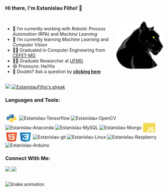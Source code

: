 ### Hi there, I'm Estanislau Filho! 👋

<div style="display: inline_block"><br>
  <img align="right" alt="Estanislau-pic" height="150" style="border-radius:50px;" src="profile.png">
</div>

- 🔭 I’m currently working with *Robotic Process Automation* (RPA) and *Machine Learning*
- 🌱 I’m currently learning *Machine Learning* and *Computer Vision*
- :man_student: Graduated in Computer Engineering from [CEFET-MG](https://www.cefetmg.br/)
- :man_scientist: Graduate Researcher at [UFMG](https://ufmg.br/)
- 😄 Pronouns: He/His
- 💬 Doubts? Ask a question by [**clicking here**](https://github.com/EstanislauFilho/EstanislauFilho/issues)



##
<picture>
<source srcset="https://github-readme-stats.vercel.app/api?username=estanislaufilho&show_icons=true&theme=radical"
  media="(prefers-color-scheme: radical)"/>
<source srcset="https://github-readme-stats.vercel.app/api?username=EstanislauFilho&show_icons=true"
  media="(prefers-color-scheme: light), (prefers-color-scheme: radical)"/>
<img width="49%" src="https://github-readme-stats.vercel.app/api?username=anuraghazra&show_icons=true&theme=radical" />
</picture>


<a href="https://github.com/EstanislauFilho/github-readme-streak-stats">
    <img width="49%" title="🔥 Get streak stats for your profile at git.io/streak-stats" alt="EstanislauFilho's streak" src="https://github-readme-streak-stats.herokuapp.com/?user=EstanislauFilho&theme=black-ice&hide_border=true&stroke=0000&background=060A0CD0"/>
</a>




### Languages and Tools:
<div style="display: inline_block"><br>
  <img align="center" alt="Estanislau-Python" height="30" width="40" src="https://raw.githubusercontent.com/devicons/devicon/master/icons/python/python-original.svg">
  <img align="center" alt="Estanislau-Tensorflow" height="30" width="40"  src="https://cdn.jsdelivr.net/gh/devicons/devicon/icons/tensorflow/tensorflow-original.svg">
  <img align="center" alt="Estanislau-OpenCV" height="30" width="40"  src="https://cdn.jsdelivr.net/gh/devicons/devicon/icons/opencv/opencv-original-wordmark.svg">
  <img align="center" alt="Estanislau-Anaconda" height="30" width="40"  src="https://cdn.jsdelivr.net/gh/devicons/devicon/icons/anaconda/anaconda-original.svg">
  <img align="center" alt="Estanislau-MySQL" height="30" width="40"  src="https://cdn.jsdelivr.net/gh/devicons/devicon/icons/mysql/mysql-original-wordmark.svg"> 
  <img align="center" alt="Estanislau-Mongo" height="30" width="40"  src="https://cdn.jsdelivr.net/gh/devicons/devicon/icons/mongodb/mongodb-original-wordmark.svg">  
  <img align="center" alt="Estanislau-Js" height="30" width="40" src="https://raw.githubusercontent.com/devicons/devicon/master/icons/javascript/javascript-plain.svg">
  <img align="center" alt="Estanislau-HTML" height="30" width="40" src="https://raw.githubusercontent.com/devicons/devicon/master/icons/html5/html5-original.svg">
  <img align="center" alt="Estanislau-CSS" height="30" width="40" src="https://raw.githubusercontent.com/devicons/devicon/master/icons/css3/css3-original.svg">
  <img align="center" alt="Estanislau-git" height="30" width="40"  src="https://cdn.jsdelivr.net/gh/devicons/devicon/icons/git/git-original-wordmark.svg">
  <img align="center" alt="Estanislau-Linux" height="30" width="40"  src="https://cdn.jsdelivr.net/gh/devicons/devicon/icons/linux/linux-original.svg">
  <img align="center" alt="Estanislau-Raspberry" height="30" width="40"  src="https://cdn.jsdelivr.net/gh/devicons/devicon/icons/raspberrypi/raspberrypi-original.svg">
   <img align="center" alt="Estanislau-Arduino" height="30" width="40"  src="https://cdn.jsdelivr.net/gh/devicons/devicon/icons/arduino/arduino-original-wordmark.svg">
</div>


### Connect With Me:
<div> 
  <a href="https://www.linkedin.com/in/estanislau-sena-filho/" target="_blank"><img src="https://img.shields.io/badge/-LinkedIn-%230077B5?style=for-the-badge&logo=linkedin&logoColor=white" target="_blank"></a> 
  <a href="estanislau.sena@gmail.com" target="_blank"><img src="https://img.shields.io/badge/Gmail-D14836?style=for-the-badge&logo=gmail&logoColor=white"></a> 
</div>

##
![Snake animation](https://github.com//EstanislauFilho//EstanislauFilho/blob/output/github-contribution-grid-snake.svg)
